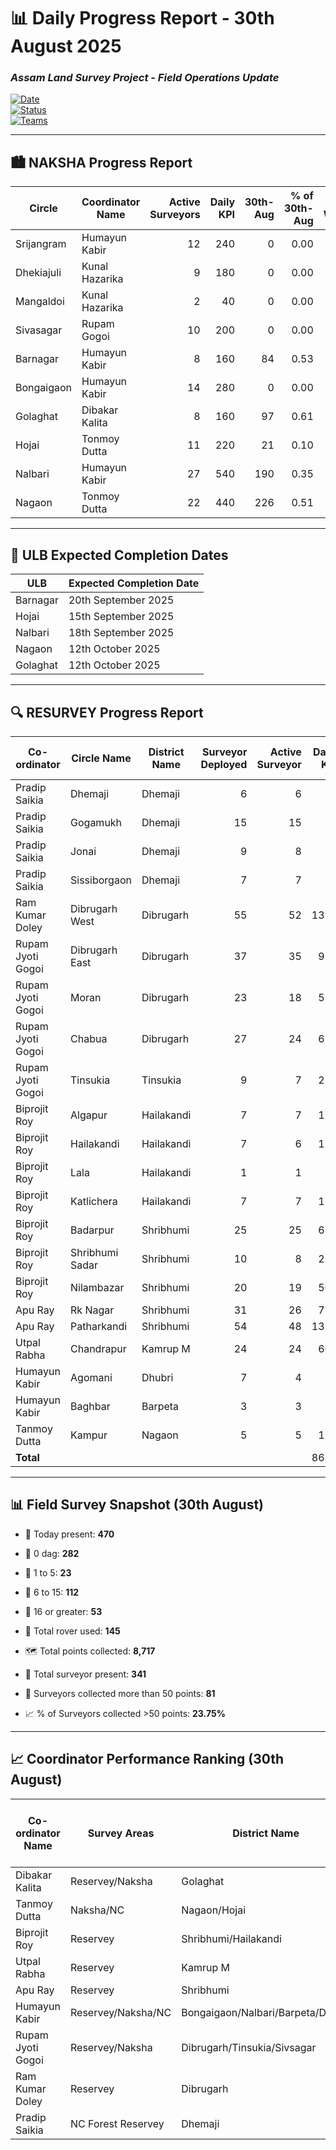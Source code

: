 # 📊 Daily Progress Report - **30th August 2025**

### *Assam Land Survey Project - Field Operations Update*  

[![Date](https://img.shields.io/badge/Report_Date-30th_August_2025-blue)](https://github.com)  
[![Status](https://img.shields.io/badge/Status-Active_Operations-green)](https://github.com)  
[![Teams](https://img.shields.io/badge/Active_Teams-Multiple_Circles-orange)](https://github.com)  

---

## 🏙️ NAKSHA Progress Report  

| Circle       | Coordinator Name | Active Surveyors | Daily KPI | 30th-Aug | % of 30th-Aug | Total Wards | Running Wards | Total Ward Completed | Pending ward |
|--------------|------------------|-----------------:|----------:|----------:|--------------:|------------:|--------------:|---------------------:|-------------:|
| Srijangram   | Humayun Kabir    | 12 | 240 | 0   | 0.00 | 11 | 0  | 11 | 0 |
| Dhekiajuli   | Kunal Hazarika   | 9  | 180 | 0   | 0.00 | 10 | 0  | 10 | 0 |
| Mangaldoi    | Kunal Hazarika   | 2  | 40  | 0   | 0.00 | 10 | 0  | 10 | 0 |
| Sivasagar    | Rupam Gogoi      | 10 | 200 | 0   | 0.00 | 14 | 0  | 14 | 0 |
| Barnagar     | Humayun Kabir    | 8  | 160 | 84  | 0.53 | 10 | 4  | 6  | 0 |
| Bongaigaon   | Humayun Kabir    | 14 | 280 | 0   | 0.00 | 25 | 0  | 25 | 0 |
| Golaghat     | Dibakar Kalita   | 8  | 160 | 97  | 0.61 | 13 | 6  | 6  | 1 |
| Hojai        | Tonmoy Dutta     | 11 | 220 | 21  | 0.10 | 19 | 1  | 18 | 0 |
| Nalbari      | Humayun Kabir    | 27 | 540 | 190 | 0.35 | 17 | 11 | 6  | 0 |
| Nagaon       | Tonmoy Dutta     | 22 | 440 | 226 | 0.51 | 26 | 12 | 11 | 3 |

---

## 📅 ULB Expected Completion Dates  

| ULB       | Expected Completion Date |
|-----------|--------------------------|
| Barnagar  | 20th September 2025 |
| Hojai     | 15th September 2025 |
| Nalbari   | 18th September 2025 |
| Nagaon    | 12th October 2025 |
| Golaghat  | 12th October 2025 |

---

## 🔍 RESURVEY Progress Report  

| Co-ordinator       | Circle Name     | District Name | Surveyor Deployed | Active Surveyor | Daily KPI | 30th-Aug | % of 30th-Aug |
|--------------------|-----------------|---------------|------------------:|----------------:|----------:|----------:|--------------:|
| Pradip Saikia      | Dhemaji         | Dhemaji       | 6  | 6  | 0    | 0   | 0.00 |
| Pradip Saikia      | Gogamukh        | Dhemaji       | 15 | 15 | 0    | 0   | 0.00 |
| Pradip Saikia      | Jonai           | Dhemaji       | 9  | 8  | 0    | 0   | 0.00 |
| Pradip Saikia      | Sissiborgaon    | Dhemaji       | 7  | 7  | 0    | 0   | 0.00 |
| Ram Kumar Doley    | Dibrugarh West  | Dibrugarh     | 55 | 52 | 1375 | 0   | 0.00 |
| Rupam Jyoti Gogoi  | Dibrugarh East  | Dibrugarh     | 37 | 35 | 925  | 22  | 0.02 |
| Rupam Jyoti Gogoi  | Moran           | Dibrugarh     | 23 | 18 | 575  | 0   | 0.00 |
| Rupam Jyoti Gogoi  | Chabua          | Dibrugarh     | 27 | 24 | 675  | 0   | 0.00 |
| Rupam Jyoti Gogoi  | Tinsukia        | Tinsukia      | 9  | 7  | 225  | 33  | 0.15 |
| Biprojit Roy       | Algapur         | Hailakandi    | 7  | 7  | 175  | 87  | 0.50 |
| Biprojit Roy       | Hailakandi      | Hailakandi    | 7  | 6  | 175  | 80  | 0.46 |
| Biprojit Roy       | Lala            | Hailakandi    | 1  | 1  | 25   | 0   | 0.00 |
| Biprojit Roy       | Katlichera      | Hailakandi    | 7  | 7  | 175  | 76  | 0.43 |
| Biprojit Roy       | Badarpur        | Shribhumi     | 25 | 25 | 625  | 322 | 0.52 |
| Biprojit Roy       | Shribhumi Sadar | Shribhumi     | 10 | 8  | 250  | 92  | 0.37 |
| Biprojit Roy       | Nilambazar      | Shribhumi     | 20 | 19 | 500  | 122 | 0.24 |
| Apu Ray            | Rk Nagar        | Shribhumi     | 31 | 26 | 775  | 181 | 0.23 |
| Apu Ray            | Patharkandi     | Shribhumi     | 54 | 48 | 1350 | 423 | 0.31 |
| Utpal Rabha        | Chandrapur      | Kamrup M      | 24 | 24 | 600  | 214 | 0.36 |
| Humayun Kabir      | Agomani         | Dhubri        | 7  | 4  | 0    | 0   | 0.00 |
| Humayun Kabir      | Baghbar         | Barpeta       | 3  | 3  | 75   | 117 | 1.56 |
| Tanmoy Dutta       | Kampur          | Nagaon        | 5  | 5  | 125  | 88  | 0.70 |
| **Total**          |                 |               |    |    | 8625 | 1857| 0.22 |

---

## 📊 Field Survey Snapshot (30th August)  

- 👥 Today present: **470**  
- 📌 0 dag: **282**  
- 📌 1 to 5: **23**  
- 📌 6 to 15: **112**  
- 📌 16 or greater: **53**  

- 📡 Total rover used: **145**  
- 🗺️ Total points collected: **8,717**  
- 👷 Total surveyor present: **341**  
- 🔹 Surveyors collected more than 50 points: **81**  
- 📈 % of Surveyors collected >50 points: **23.75%**  

---

## 📈 Coordinator Performance Ranking (30th August)  

| Co-ordinator Name | Survey Areas   | District Name                | Target Dag | 30th-Aug | % of 30th-Aug Achieved Dags |
|-------------------|----------------|------------------------------|-----------:|---------:|----------------------------:|
| Dibakar Kalita    | Reservey/Naksha| Golaghat                     | 160  | 97  | 0.61 |
| Tanmoy Dutta      | Naksha/NC      | Nagaon/Hojai                 | 770  | 335 | 0.44 |
| Biprojit Roy      | Reservey       | Shribhumi/Hailakandi         | 1925 | 779 | 0.40 |
| Utpal Rabha       | Reservey       | Kamrup M                     | 720  | 214 | 0.30 |
| Apu Ray           | Reservey       | Shribhumi                    | 2125 | 604 | 0.28 |
| Humayun Kabir     | Reservey/Naksha/NC | Bongaigaon/Nalbari/Barpeta/Dhubri | 1415 | 391 | 0.28 |
| Rupam Jyoti Gogoi | Reservey/Naksha| Dibrugarh/Tinsukia/Sivsagar  | 2400 | 55  | 0.02 |
| Ram Kumar Doley   | Reservey       | Dibrugarh                    | 1375 | 0   | 0.00 |
| Pradip Saikia     | NC Forest Reservey | Dhemaji                   | 0    | 0   | 0.00 |
